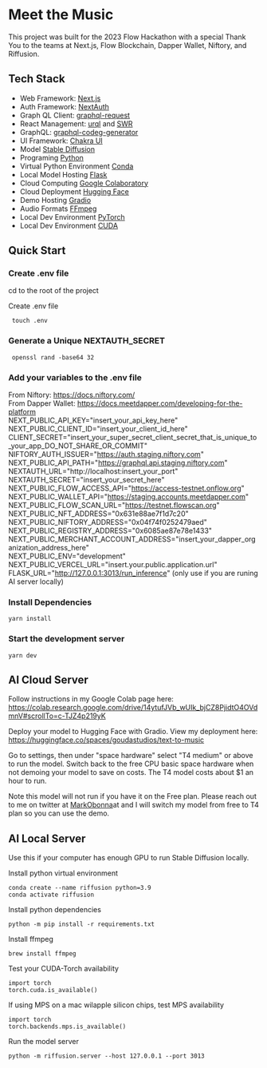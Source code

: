 # Meet the Music

This project was built for the 2023 Flow Hackathon with a special Thank You to the teams at Next.js, Flow Blockchain, Dapper Wallet, Niftory, and Riffusion.

## Tech Stack

- Web Framework: [Next.js](https://nextjs.org/)
- Auth Framework: [NextAuth](https://next-auth.js.org/)
- Graph QL Client: [graphql-request](https://github.com/prisma-labs/graphql-request)
- React Management: [urql](https://formidable.com/open-source/urql/) and [SWR](https://swr.vercel.app/docs/with-nextjs)
- GraphQL: [graphql-codeg-generator](https://www.graphql-code-generator.com/)
- UI Framework: [Chakra UI](https://chakra-ui.com/)
- Model [Stable Diffusion](https://stability.ai)
- Programing [Python](https://www.python.org)
- Virtual Python Environment [Conda](https://docs.conda.io/)
- Local Model Hosting [Flask](https://flask.palletsprojects.com/en/2.0.x/)
- Cloud Computing [Google Colaboratory](https://colab.research.google.com/)
- Cloud Deployment [Hugging Face](https://huggingface.co)
- Demo Hosting [Gradio](https://gradio.app/o)
- Audio Formats [FFmpeg](https://ffmpeg.org/download.html)
- Local Dev Environment [PyTorch](pytorch.org)
- Local Dev Environment [CUDA](https://developer.nvidia.com/cuda-11-6-0-download-archive)

## Quick Start

### Create .env file

cd to the root of the project

Create .env file

```
 touch .env
```

### Generate a Unique NEXTAUTH_SECRET

```
 openssl rand -base64 32
```

### Add your variables to the .env file

From Niftory: https://docs.niftory.com/
<br/>From Dapper Wallet: https://docs.meetdapper.com/developing-for-the-platform
<br/>NEXT_PUBLIC_API_KEY="insert_your_api_key_here"
<br/>NEXT_PUBLIC_CLIENT_ID="insert_your_client_id_here"
<br/>CLIENT_SECRET="insert_your_super_secret_client_secret_that_is_unique_to_your_app_DO_NOT_SHARE_OR_COMMIT"
<br/>NIFTORY_AUTH_ISSUER="https://auth.staging.niftory.com"
<br/>NEXT_PUBLIC_API_PATH="https://graphql.api.staging.niftory.com"
<br/>NEXTAUTH_URL="http://localhost:insert_your_port"
<br/>NEXTAUTH_SECRET="insert_your_secret_here"
<br/>NEXT_PUBLIC_FLOW_ACCESS_API="https://access-testnet.onflow.org"
<br/>NEXT_PUBLIC_WALLET_API="https://staging.accounts.meetdapper.com"
<br/>NEXT_PUBLIC_FLOW_SCAN_URL="https://testnet.flowscan.org"
<br/>NEXT_PUBLIC_NFT_ADDRESS="0x631e88ae7f1d7c20"
<br/>NEXT_PUBLIC_NIFTORY_ADDRESS="0x04f74f0252479aed"
<br/>NEXT_PUBLIC_REGISTRY_ADDRESS="0x6085ae87e78e1433"
<br/>NEXT_PUBLIC_MERCHANT_ACCOUNT_ADDRESS="insert_your_dapper_organization_address_here"
<br/>NEXT_PUBLIC_ENV="development"
<br/>NEXT_PUBLIC_VERCEL_URL="insert.your.public.application.url"
<br/>FLASK_URL="http://127.0.0.1:3013/run_inference" (only use if you are runing AI server locally)

### Install Dependencies

```
yarn install
```

### Start the development server

```
yarn dev
```

## AI Cloud Server

Follow instructions in my Google Colab page here: https://colab.research.google.com/drive/14ytufJVb_wUIk_bjCZ8PjidtO4OVdmnV#scrollTo=c-TJZ4p219yK
 

Deploy your model to Hugging Face with Gradio. View my deployment here: https://huggingface.co/spaces/goudastudios/text-to-music

Go to settings, then under "space hardware" select "T4 medium" or above to run the model. Switch back to the free CPU basic  space hardware when not demoing your model to save on costs. The T4 model costs about $1 an hour to run.

Note this model will not run if you have it on the Free plan. Please reach out to me on twitter at [MarkObonna](https://twitter.com/MarkObonna)at and I will switch my model from free to T4 plan so you can use the demo.

## AI Local Server

Use this if your computer has enough GPU to run Stable Diffusion locally.

Install python virtual environment

```
conda create --name riffusion python=3.9
conda activate riffusion
```

Install python dependencies

```
python -m pip install -r requirements.txt
```

Install ffmpeg

```
brew install ffmpeg
```

Test your CUDA-Torch availability

```
import torch
torch.cuda.is_available()
```

If using MPS on a mac wilapple silicon chips, test MPS availability

```
import torch
torch.backends.mps.is_available()
```

Run the model server

```
python -m riffusion.server --host 127.0.0.1 --port 3013
```
